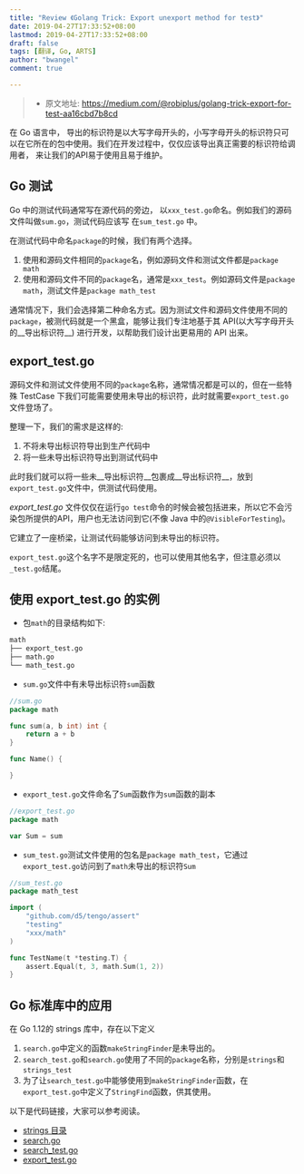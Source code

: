 ```yaml
---
title: "Review 《Golang Trick: Export unexport method for test》"
date: 2019-04-27T17:33:52+08:00
lastmod: 2019-04-27T17:33:52+08:00
draft: false
tags: [翻译, Go, ARTS]
author: "bwangel"
comment: true

---
```


> + 原文地址: https://medium.com/@robiplus/golang-trick-export-for-test-aa16cbd7b8cd
<!--more-->

 在 Go 语言中， 导出的标识符是以大写字母开头的，小写字母开头的标识符只可以在它所在的包中使用。我们在开发过程中，仅仅应该导出真正需要的标识符给调用者， 来让我们的API易于使用且易于维护。

## Go 测试

 Go 中的测试代码通常写在源代码的旁边， 以`xxx_test.go`命名。例如我们的源码文件叫做`sum.go`，测试代码应该写 在`sum_test.go` 中。

 在测试代码中命名`package`的时候，我们有两个选择。

1. 使用和源码文件相同的`package`名，例如源码文件和测试文件都是`package math`
2. 使用和源码文件不同的`package`名，通常是`xxx_test`。例如源码文件是`package math`，测试文件是`package math_test`

通常情况下，我们会选择第二种命名方式。因为测试文件和源码文件使用不同的`package`，被测代码就是一个黑盒，能够让我们专注地基于其 API(以大写字母开头的__导出标识符__) 进行开发，以帮助我们设计出更易用的 API 出来。

## export_test.go

源码文件和测试文件使用不同的`package`名称，通常情况都是可以的，但在一些特殊 TestCase 下我们可能需要使用未导出的标识符，此时就需要`export_test.go`文件登场了。

整理一下，我们的需求是这样的:

1. 不将未导出标识符导出到生产代码中
2. 将一些未导出标识符导出到测试代码中

此时我们就可以将一些未__导出标识符__包裹成__导出标识符__，放到`export_test.go`文件中，供测试代码使用。

_export\_test.go_ 文件仅仅在运行`go test`命令的时候会被包括进来，所以它不会污染包所提供的API，用户也无法访问到它(不像 Java 中的`@VisibleForTesting`)。

它建立了一座桥梁，让测试代码能够访问到未导出的标识符。

`export_test.go`这个名字不是限定死的，也可以使用其他名字，但注意必须以`_test.go`结尾。

## 使用 export_test.go 的实例

+ 包`math`的目录结构如下:

```sh
math
├── export_test.go
├── math.go
└── math_test.go
```

+ `sum.go`文件中有未导出标识符`sum`函数

```go
//sum.go
package math

func sum(a, b int) int {
    return a + b
}

func Name() {

}
```

+ `export_test.go`文件命名了`Sum`函数作为`sum`函数的副本

```go
//export_test.go
package math

var Sum = sum
```

+ `sum_test.go`测试文件使用的包名是`package math_test`，它通过`export_test.go`访问到了`math`未导出的标识符`Sum`

```go
//sum_test.go
package math_test

import (
    "github.com/d5/tengo/assert"
    "testing"
    "xxx/math"
)

func TestName(t *testing.T) {
    assert.Equal(t, 3, math.Sum(1, 2))
}
```

## Go 标准库中的应用

在 Go 1.12的 strings 库中，存在以下定义

1. `search.go`中定义的函数`makeStringFinder`是未导出的。
2. `search_test.go`和`search.go`使用了不同的`package`名称，分别是`strings`和`strings_test`
3. 为了让`search_test.go`中能够使用到`makeStringFinder`函数，在`export_test.go`中定义了`StringFind`函数，供其使用。

以下是代码链接，大家可以参考阅读。

+ [strings 目录]((https://github.com/golang/go/tree/release-branch.go1.12/src/strings))
+ [search.go](https://github.com/golang/go/blob/release-branch.go1.12/src/strings/search.go#L5)
+ [search_test.go](https://github.com/golang/go/blob/release-branch.go1.12/src/strings/search_test.go#L5)
+ [export_test.go](https://github.com/golang/go/blob/release-branch.go1.12/src/strings/export_test.go#L40-L42)
